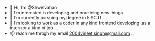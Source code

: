 - 👋 Hi, I’m @Shwetvahan
- 👀 I’m interested in developing and practicing new things...
- 🌱 I’m currently pursuing my degree in B.SC.IT ...
- 💞️ I’m looking to work as a coder in any kind frontend developing ,as a intern or a kind of job  ...
- 📫 reach me throgh my email 2004vineet.singh@gmail.com ...
<!---
Shwetvahan/Shwetvahan is a ✨ special ✨ repository because its `README.md` (this file) appears on your GitHub profile.
You can click the Preview link to take a look at your changes.
--->
